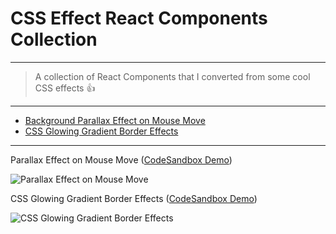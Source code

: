 # CSS Effect React Components Collection

---

> A collection of React Components that I converted from some cool CSS effects 👍

---

- [Background Parallax Effect on Mouse Move](#Background-Parallax-Effect-on-Mouse-Move)
- [CSS Glowing Gradient Border Effects](#CSS-Glowing-Gradient-Border-Effects)

---

Parallax Effect on Mouse Move ([CodeSandbox Demo](https://codesandbox.io/s/3rz7ox3r36?fontsize=14))

![Parallax Effect on Mouse Move](https://media.giphy.com/media/5e3CM8Ha6IHRGB35JJ/giphy.gif)

CSS Glowing Gradient Border Effects ([CodeSandbox Demo](https://codesandbox.io/s/l4nv4v9y29?fontsize=14))

![CSS Glowing Gradient Border Effects](https://i.imgur.com/qTK4tHkm.jpg)
